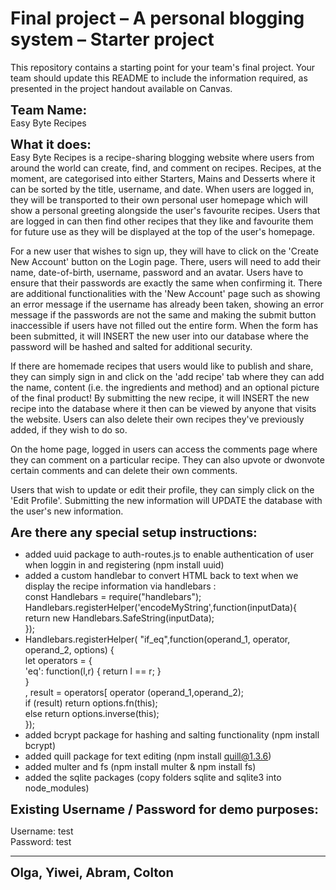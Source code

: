 
Final project &ndash; A personal blogging system &ndash; Starter project
==========
This repository contains a starting point for your team's final project.
Your team should update this README to include the information required, as presented in the project handout available on Canvas. <br>

<strong style="font-size:20px">Team Name: <br></strong> Easy Byte Recipes <br>

<strong style="font-size:20px">What it does: <br></strong> Easy Byte Recipes is a recipe-sharing blogging website where users from around the world can create, find, and comment on recipes. Recipes, at the moment, are categorised into either Starters, Mains and Desserts where it can be sorted by the title, username, and date. When users are logged in, they will be transported to their own personal user homepage which will show a personal greeting alongside the user's favourite recipes. Users that are logged in can then find other recipes that they like and favourite them for future use as they will be displayed at the top of the user's homepage. <br>

For a new user that wishes to sign up, they will have to click on the 'Create New Account' button on the Login page. There, users will need to add their name, date-of-birth, username, password and an avatar. Users have to ensure that their passwords are exactly the same when confirming it. There are additional functionalities with the 'New Account' page such as showing an error message if the username has already been taken, showing an error message if the passwords are not the same and making the submit button inaccessible if users have not filled out the entire form. When the form has been submitted, it will INSERT the new user into our database where the password will be hashed and salted for additional security. <br>

If there are homemade recipes that users would like to publish and share, they can simply sign in and click on the 'add recipe' tab where they can add the name, content (i.e. the ingredients and method) and an optional picture of the final product! By submitting the new recipe, it will INSERT the new recipe into the database where it then can be viewed by anyone that visits the website. Users can also delete their own recipes they've previously added, if they wish to do so. <br>

On the home page, logged in users can access the comments page where they can comment on a particular recipe. They can also upvote or dwonvote certain comments and can delete their own comments. <br>  

Users that wish to update or edit their profile, they can simply click on the 'Edit Profile'. Submitting the new information will UPDATE the database with the user's new information. <br>

<strong style="font-size:20px">Are there any special setup instructions:</strong> <br>
- added uuid package to auth-routes.js to enable authentication of user when loggin in and registering (npm install uuid)
- added a custom handlebar to convert HTML back to text when we display the recipe information via handlebars : <br>
const Handlebars = require("handlebars"); <br>
    Handlebars.registerHelper('encodeMyString',function(inputData){ <br>
    return new Handlebars.SafeString(inputData); <br>
});
- Handlebars.registerHelper( "if_eq",function(operand_1, operator, operand_2, options) { <br>
    let operators = { <br>
     'eq': function(l,r) { return l == r; } <br>
    } <br>
    , result = operators[ operator (operand_1,operand_2); <br>
    if (result) return options.fn(this); <br>
    else  return options.inverse(this); <br>
  });
- added bcrypt package for hashing and salting functionality (npm install bcrypt)
- added quill package for text editing (npm install quill@1.3.6)
- added multer and fs (npm install multer & npm install fs)
- added the sqlite packages (copy folders sqlite and sqlite3 into node_modules)

<strong style="font-size:20px">Existing Username / Password for demo purposes:</strong>

Username: test <br>
Password: test

---
<strong style="font-size:20px">Olga, Yiwei, Abram, Colton</strong>
